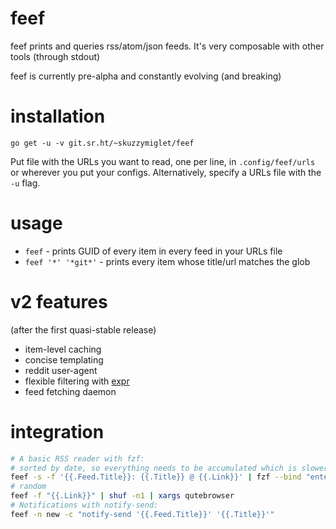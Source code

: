 # feef

feef prints and queries rss/atom/json feeds. It's very composable with other tools (through stdout)

feef is currently pre-alpha and constantly evolving (and breaking)

# installation

`go get -u -v git.sr.ht/~skuzzymiglet/feef`

Put file with the URLs you want to read, one per line, in `.config/feef/urls` or wherever you put your configs. Alternatively, specify a URLs file with the `-u` flag.

# usage

+ `feef` - prints GUID of every item in every feed in your URLs file
+ `feef '*' '*git*'` - prints every item whose title/url matches the glob

# v2 features

(after the first quasi-stable release)

+ item-level caching
+ concise templating
+ reddit user-agent
+ flexible filtering with [expr](https://github.com/antonmedv/expr)
+ feed fetching daemon

# integration

```sh
# A basic RSS reader with fzf:
# sorted by date, so everything needs to be accumulated which is slower
feef -s -f '{{.Feed.Title}}: {{.Title}} @ {{.Link}}' | fzf --bind "enter:execute(echo {} | cut -d'@' -f2 | xargs $BROWSER {})"
# random
feef -f "{{.Link}}" | shuf -n1 | xargs qutebrowser
# Notifications with notify-send:
feef -n new -c "notify-send '{{.Feed.Title}}' '{{.Title}}'"
```
